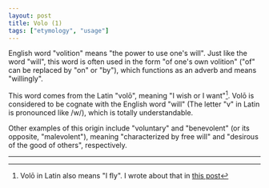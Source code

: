 ```yaml
---
layout: post
title: Volo (1)
tags: ["etymology", "usage"]
---
```


English word "volition" means "the power to use one's will".
Just like the word "will", this word is often used in the form "of one's own volition" ("of" can be replaced by "on" or "by"), which functions as an adverb and means "willingly".

This word comes from the Latin "volō", meaning "I wish or I want"[^latin-volo-meaning].
Volō is considered to be cognate with the English word "will" (The letter "v" in Latin is pronounced like /w/), which is totally understandable.

Other examples of this origin include "voluntary" and "benevolent" (or its opposite, "malevolent"), meaning "characterized by free will" and "desirous of the good of others", respectively.

---

[^latin-volo-meaning]: Volō in Latin also means "I fly". I wrote about that in [this post](https://koki-yamaguchi.github.io/2021/12/01/volo-2.html)
